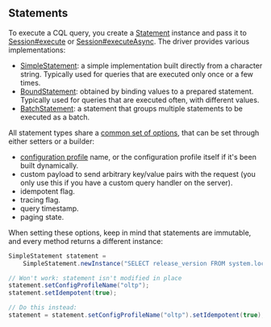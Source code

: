## Statements

To execute a CQL query, you  create a [Statement] instance and pass it to
[Session#execute][execute] or [Session#executeAsync][executeAsync]. The driver provides various
implementations:

* [SimpleStatement](simple/): a simple implementation built directly from a character string. 
  Typically used for queries that are executed only once or a few times.
* [BoundStatement](prepared/): obtained by binding values to a prepared statement. Typically used
  for queries that are executed often, with different values.
* [BatchStatement](batch/): a statement that groups multiple statements to be executed as a batch.

All statement types share a [common set of options][StatementBuilder], that can be set through
either setters or a builder:

<!-- TODO create relevant sections and link to them -->

* [configuration profile](../configuration/) name, or the configuration profile itself if it's been
  built dynamically.
* custom payload to send arbitrary key/value pairs with the request (you only use this if you have
  a custom query handler on the server).
* idempotent flag.
* tracing flag.
* query timestamp.
* paging state.

When setting these options, keep in mind that statements are immutable, and every method returns a
different instance:

```java
SimpleStatement statement =
    SimpleStatement.newInstance("SELECT release_version FROM system.local");

// Won't work: statement isn't modified in place
statement.setConfigProfileName("oltp");
statement.setIdempotent(true);

// Do this instead:
statement = statement.setConfigProfileName("oltp").setIdempotent(true);
```

[Statement]:        http://docs.datastax.com/en/drivers/java/4.0/com/datastax/oss/driver/api/core/cql/Statement.html
[StatementBuilder]: http://docs.datastax.com/en/drivers/java/4.0/com/datastax/oss/driver/api/core/cql/StatementBuilder.html
[execute]:          http://docs.datastax.com/en/drivers/java/4.0/com/datastax/oss/driver/api/core/session/Session.html#execute-com.datastax.oss.driver.api.core.cql.Statement-
[executeAsync]:     http://docs.datastax.com/en/drivers/java/4.0/com/datastax/oss/driver/api/core/session/Session.html#executeAsync-com.datastax.oss.driver.api.core.cql.Statement-
